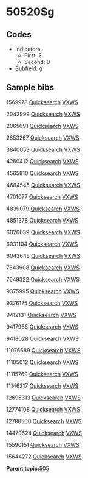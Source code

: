 # 50520$g

## Codes

-   Indicators
    -   First: 2
    -   Second: 0
-   Subfield: g

## Sample bibs

1569978 [Quicksearch](https://search.library.yale.edu/catalog/1569978) [VXWS](http://prodorbis.library.yale.edu:7014/vxws/GetHoldingsService?bibId=1569978)

2042999 [Quicksearch](https://search.library.yale.edu/catalog/2042999) [VXWS](http://prodorbis.library.yale.edu:7014/vxws/GetHoldingsService?bibId=2042999)

2065691 [Quicksearch](https://search.library.yale.edu/catalog/2065691) [VXWS](http://prodorbis.library.yale.edu:7014/vxws/GetHoldingsService?bibId=2065691)

2853267 [Quicksearch](https://search.library.yale.edu/catalog/2853267) [VXWS](http://prodorbis.library.yale.edu:7014/vxws/GetHoldingsService?bibId=2853267)

3840053 [Quicksearch](https://search.library.yale.edu/catalog/3840053) [VXWS](http://prodorbis.library.yale.edu:7014/vxws/GetHoldingsService?bibId=3840053)

4250412 [Quicksearch](https://search.library.yale.edu/catalog/4250412) [VXWS](http://prodorbis.library.yale.edu:7014/vxws/GetHoldingsService?bibId=4250412)

4565810 [Quicksearch](https://search.library.yale.edu/catalog/4565810) [VXWS](http://prodorbis.library.yale.edu:7014/vxws/GetHoldingsService?bibId=4565810)

4684545 [Quicksearch](https://search.library.yale.edu/catalog/4684545) [VXWS](http://prodorbis.library.yale.edu:7014/vxws/GetHoldingsService?bibId=4684545)

4701077 [Quicksearch](https://search.library.yale.edu/catalog/4701077) [VXWS](http://prodorbis.library.yale.edu:7014/vxws/GetHoldingsService?bibId=4701077)

4839079 [Quicksearch](https://search.library.yale.edu/catalog/4839079) [VXWS](http://prodorbis.library.yale.edu:7014/vxws/GetHoldingsService?bibId=4839079)

4851378 [Quicksearch](https://search.library.yale.edu/catalog/4851378) [VXWS](http://prodorbis.library.yale.edu:7014/vxws/GetHoldingsService?bibId=4851378)

6026639 [Quicksearch](https://search.library.yale.edu/catalog/6026639) [VXWS](http://prodorbis.library.yale.edu:7014/vxws/GetHoldingsService?bibId=6026639)

6031104 [Quicksearch](https://search.library.yale.edu/catalog/6031104) [VXWS](http://prodorbis.library.yale.edu:7014/vxws/GetHoldingsService?bibId=6031104)

6043645 [Quicksearch](https://search.library.yale.edu/catalog/6043645) [VXWS](http://prodorbis.library.yale.edu:7014/vxws/GetHoldingsService?bibId=6043645)

7643908 [Quicksearch](https://search.library.yale.edu/catalog/7643908) [VXWS](http://prodorbis.library.yale.edu:7014/vxws/GetHoldingsService?bibId=7643908)

7649322 [Quicksearch](https://search.library.yale.edu/catalog/7649322) [VXWS](http://prodorbis.library.yale.edu:7014/vxws/GetHoldingsService?bibId=7649322)

9375995 [Quicksearch](https://search.library.yale.edu/catalog/9375995) [VXWS](http://prodorbis.library.yale.edu:7014/vxws/GetHoldingsService?bibId=9375995)

9376175 [Quicksearch](https://search.library.yale.edu/catalog/9376175) [VXWS](http://prodorbis.library.yale.edu:7014/vxws/GetHoldingsService?bibId=9376175)

9412131 [Quicksearch](https://search.library.yale.edu/catalog/9412131) [VXWS](http://prodorbis.library.yale.edu:7014/vxws/GetHoldingsService?bibId=9412131)

9417966 [Quicksearch](https://search.library.yale.edu/catalog/9417966) [VXWS](http://prodorbis.library.yale.edu:7014/vxws/GetHoldingsService?bibId=9417966)

9418028 [Quicksearch](https://search.library.yale.edu/catalog/9418028) [VXWS](http://prodorbis.library.yale.edu:7014/vxws/GetHoldingsService?bibId=9418028)

11076689 [Quicksearch](https://search.library.yale.edu/catalog/11076689) [VXWS](http://prodorbis.library.yale.edu:7014/vxws/GetHoldingsService?bibId=11076689)

11105012 [Quicksearch](https://search.library.yale.edu/catalog/11105012) [VXWS](http://prodorbis.library.yale.edu:7014/vxws/GetHoldingsService?bibId=11105012)

11115769 [Quicksearch](https://search.library.yale.edu/catalog/11115769) [VXWS](http://prodorbis.library.yale.edu:7014/vxws/GetHoldingsService?bibId=11115769)

11146217 [Quicksearch](https://search.library.yale.edu/catalog/11146217) [VXWS](http://prodorbis.library.yale.edu:7014/vxws/GetHoldingsService?bibId=11146217)

12695313 [Quicksearch](https://search.library.yale.edu/catalog/12695313) [VXWS](http://prodorbis.library.yale.edu:7014/vxws/GetHoldingsService?bibId=12695313)

12774108 [Quicksearch](https://search.library.yale.edu/catalog/12774108) [VXWS](http://prodorbis.library.yale.edu:7014/vxws/GetHoldingsService?bibId=12774108)

12788500 [Quicksearch](https://search.library.yale.edu/catalog/12788500) [VXWS](http://prodorbis.library.yale.edu:7014/vxws/GetHoldingsService?bibId=12788500)

14479624 [Quicksearch](https://search.library.yale.edu/catalog/14479624) [VXWS](http://prodorbis.library.yale.edu:7014/vxws/GetHoldingsService?bibId=14479624)

15590151 [Quicksearch](https://search.library.yale.edu/catalog/15590151) [VXWS](http://prodorbis.library.yale.edu:7014/vxws/GetHoldingsService?bibId=15590151)

15644272 [Quicksearch](https://search.library.yale.edu/catalog/15644272) [VXWS](http://prodorbis.library.yale.edu:7014/vxws/GetHoldingsService?bibId=15644272)

**Parent topic:**[505](../../tags/505/505.md)

